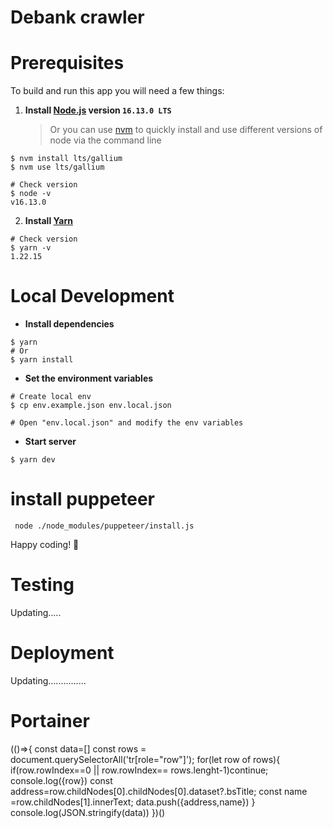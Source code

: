 # Debank crawler

# Prerequisites 

To build and run this app you will need a few things:

1. **Install [Node.js](https://nodejs.org/en/) version `16.13.0 LTS`**
   > Or you can use [nvm](https://github.com/nvm-sh/nvm) to quickly install and use different versions of node via the command line

```shell
$ nvm install lts/gallium
$ nvm use lts/gallium

# Check version
$ node -v
v16.13.0
```

2. **Install [Yarn](https://yarnpkg.com/)**

```shell
# Check version
$ yarn -v
1.22.15
```

# Local Development

- **Install dependencies**

```shell
$ yarn
# Or
$ yarn install
```

- **Set the environment variables**

```shell
# Create local env
$ cp env.example.json env.local.json

# Open "env.local.json" and modify the env variables
```

- **Start server**

```shell
$ yarn dev
```

# install puppeteer

```shell
 node ./node_modules/puppeteer/install.js
```

Happy coding! 🥂

# Testing

Updating.....

# Deployment

Updating...............

# Portainer

(()=>{
const data=[]
const rows = document.querySelectorAll('tr[role="row"]');
for(let row of rows){
if(row.rowIndex==0 || row.rowIndex== rows.lenght-1)continue;
console.log({row})
const address=row.childNodes[0].childNodes[0].dataset?.bsTitle;
const name =row.childNodes[1].innerText;
data.push({address,name})
}
console.log(JSON.stringify(data))
})()
